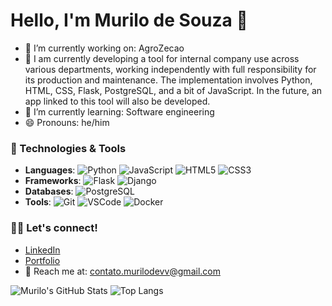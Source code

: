 # Hello, I'm Murilo de Souza 👋
- 🔧 I’m currently working on: AgroZecao
- 🔭 I am currently developing a tool for internal company use across various departments, working independently with full responsibility for its production and maintenance. The implementation involves Python, HTML, CSS, Flask, PostgreSQL, and a bit of JavaScript. In the future, an app linked to this tool will also be developed.
- 🌱 I’m currently learning: Software engineering
- 😄 Pronouns: he/him

### 🚀 Technologies & Tools
- **Languages**: ![Python](https://img.shields.io/badge/-Python-blue?logo=python&logoColor=white&style=flat) ![JavaScript](https://img.shields.io/badge/-JavaScript-yellow?logo=javascript&logoColor=white&style=flat) ![HTML5](https://img.shields.io/badge/-HTML5-orange?logo=html5&logoColor=white&style=flat) ![CSS3](https://img.shields.io/badge/-CSS3-blue?logo=css3&logoColor=white&style=flat)
- **Frameworks**: ![Flask](https://img.shields.io/badge/-Flask-black?logo=flask&logoColor=white&style=flat) ![Django](https://img.shields.io/badge/-Django-green?logo=django&logoColor=white&style=flat)
- **Databases**: ![PostgreSQL](https://img.shields.io/badge/-PostgreSQL-blue?logo=postgresql&logoColor=white&style=flat)
- **Tools**: ![Git](https://img.shields.io/badge/-Git-orange?logo=git&logoColor=white&style=flat) ![VSCode](https://img.shields.io/badge/-VSCode-blue?logo=visualstudiocode&logoColor=white&style=flat) ![Docker](https://img.shields.io/badge/-Docker-2496ED?logo=docker&logoColor=white&style=flat)

### 👨‍💻 Let's connect!
- [LinkedIn](https://www.linkedin.com/in/murilo-de-souza-175899305/)
- [Portfolio](https://murilo813.github.io/personal-website/)
- 📧 Reach me at: [contato.murilodevv@gmail.com](mailto:contato.murilodevv@gmail.com)


![Murilo's GitHub Stats](https://github-readme-stats.vercel.app/api?username=murilo813&show_icons=true&theme=radical)
![Top Langs](https://github-readme-stats.vercel.app/api/top-langs/?username=murilo813&langs_count=5&theme=radical)




